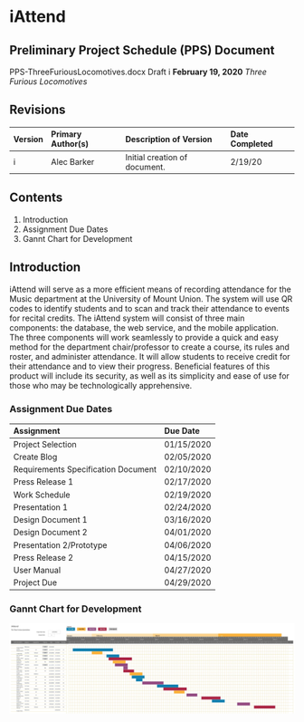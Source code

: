 ﻿# iAttend
## Preliminary Project Schedule (PPS) Document
PPS-ThreeFuriousLocomotives.docx
Draft i
**February 19, 2020**
*Three Furious Locomotives*


## Revisions
Version|Primary Author(s)|Description of Version|Date Completed
|:---|:---|:---|:---|
i|Alec Barker|Initial creation of document.|2/19/20

## Contents
1. Introduction
2. Assignment Due Dates
3. Gannt Chart for Development


## Introduction

iAttend will serve as a more efficient means of recording attendance for the Music department at the University of Mount Union. The system will use QR codes to identify students and to scan and track their attendance to events for recital credits. The iAttend system will consist of three main components: the database, the web service, and the mobile application. The three components will work seamlessly to provide a quick and easy method for the department chair/professor to create a course, its rules and roster, and administer attendance. It will allow students to receive credit for their attendance and to view their progress. Beneficial features of this product will include its security, as well as its simplicity and ease of use for those who may be technologically apprehensive.

### Assignment Due Dates
**Assignment**|**Due Date**
|:-----|:-----|
Project Selection|01/15/2020
Create Blog|02/05/2020
Requirements Specification Document|02/10/2020
Press Release 1|02/17/2020
Work Schedule|02/19/2020
Presentation 1|02/24/2020
Design Document 1|03/16/2020
Design Document 2|04/01/2020
Presentation 2/Prototype|04/06/2020
Press Release 2|04/15/2020
User Manual|04/27/2020
Project Due|04/29/2020

### Gannt Chart for Development

![gantt.jpg](./gantt.jpg)
